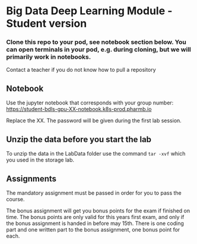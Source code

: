 # Big Data Deep Learning Module - Student version

### Clone this repo to your pod, see notebook section below. You can open terminals in your pod, e.g. during cloning, but we will primarily work in notebooks.

Contact a teacher if you do not know how to pull a repository

## Notebook
Use the jupyter notebook that corresponds with your group number:
https://student-bdls-gpu-XX-notebook.k8s-prod.pharmb.io

Replace the XX. 
The password will be given during the first lab session.

## Unzip the data before you start the lab
To unzip the data in the LabData folder use the command `tar -xvf` which you used in the storage lab.

## Assignments
The mandatory assignment must be passed in order for you to pass the course.

The bonus assignment will get you bonus points for the exam if finished on time. The bonus points are only valid for this years first exam, and only if the bonus assignment is handed in before may 15th.
There is one coding part and one written part to the bonus assignment, one bonus point for each.


